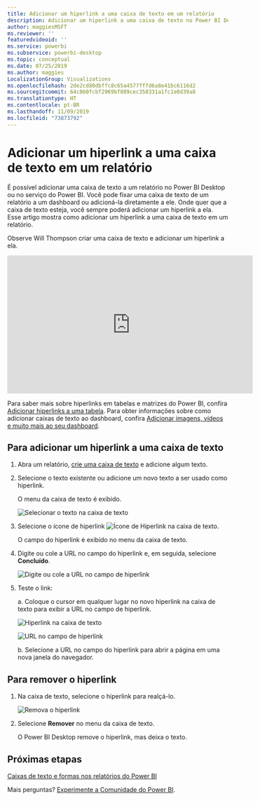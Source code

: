```yaml
---
title: Adicionar um hiperlink a uma caixa de texto em um relatório
description: Adicionar um hiperlink a uma caixa de texto no Power BI Desktop e no serviço do Power BI
author: maggiesMSFT
ms.reviewer: ''
featuredvideoid: ''
ms.service: powerbi
ms.subservice: powerbi-desktop
ms.topic: conceptual
ms.date: 07/25/2019
ms.author: maggies
LocalizationGroup: Visualizations
ms.openlocfilehash: 2de2cd80dbffc8c65a4577fffd6a8e41bc6116d2
ms.sourcegitcommit: 64c860fcbf2969bf089cec358331a1fc1e0d39a8
ms.translationtype: HT
ms.contentlocale: pt-BR
ms.lasthandoff: 11/09/2019
ms.locfileid: "73873792"
---
```

# <a name="add-a-hyperlink-to-a-text-box-in-a-report"></a>Adicionar um hiperlink a uma caixa de texto em um relatório
É possível adicionar uma caixa de texto a um relatório no Power BI Desktop ou no serviço do Power BI. Você pode fixar uma caixa de texto de um relatório a um dashboard ou adicioná-la diretamente a ele. Onde quer que a caixa de texto esteja, você sempre poderá adicionar um hiperlink a ela. Esse artigo mostra como adicionar um hiperlink a uma caixa de texto em um relatório. 


Observe Will Thompson criar uma caixa de texto e adicionar um hiperlink a ela. 

<iframe width="560" height="315" src="https://www.youtube.com/embed/_3q6VEBhGew#t=0m55s" frameborder="0" allowfullscreen></iframe>

Para saber mais sobre hiperlinks em tabelas e matrizes do Power BI, confira [Adicionar hiperlinks a uma tabela](power-bi-hyperlinks-in-tables.md). Para obter informações sobre como adicionar caixas de texto ao dashboard, confira [Adicionar imagens, vídeos e muito mais ao seu dashboard](service-dashboard-add-widget.md). 

## <a name="to-add-a-hyperlink-to-a-text-box"></a>Para adicionar um hiperlink a uma caixa de texto
1. Abra um relatório, [crie uma caixa de texto](power-bi-reports-add-text-and-shapes.md) e adicione algum texto. 
2. Selecione o texto existente ou adicione um novo texto a ser usado como hiperlink. 

   O menu da caixa de texto é exibido.
   
   ![Selecionar o texto na caixa de texto](media/service-add-hyperlink-to-text-box/power-bi-hyperlink-new.png)
3. Selecione o ícone de hiperlink ![Ícone de Hiperlink](media/service-add-hyperlink-to-text-box/power-bi-hyperlink-icon.png) na caixa de texto.

   O campo do hiperlink é exibido no menu da caixa de texto.

4. Digite ou cole a URL no campo do hiperlink e, em seguida, selecione **Concluído**.
   
   ![Digite ou cole a URL no campo de hiperlink](media/service-add-hyperlink-to-text-box/power-bi-add-link.png)
5. Teste o link:  

   a. Coloque o cursor em qualquer lugar no novo hiperlink na caixa de texto para exibir a URL no campo de hiperlink.  
     
      ![Hiperlink na caixa de texto](media/service-add-hyperlink-to-text-box/power-bi-test-link.png)
   
      ![URL no campo de hiperlink](media/service-add-hyperlink-to-text-box/power-bi-hyperlink-edit.png)

   b. Selecione a URL no campo do hiperlink para abrir a página em uma nova janela do navegador.

## <a name="to-remove-the-hyperlink"></a>Para remover o hiperlink
1. Na caixa de texto, selecione o hiperlink para realçá-lo.
   
     ![Remova o hiperlink](media/service-add-hyperlink-to-text-box/power-bi-hyperlink-remove.png)
2. Selecione **Remover** no menu da caixa de texto. 

   O Power BI Desktop remove o hiperlink, mas deixa o texto.

## <a name="next-steps"></a>Próximas etapas
[Caixas de texto e formas nos relatórios do Power BI](power-bi-reports-add-text-and-shapes.md)

Mais perguntas? [Experimente a Comunidade do Power BI](https://community.powerbi.com/).

